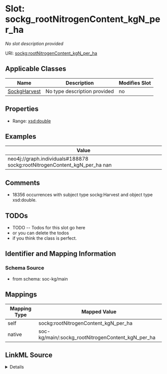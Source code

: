 

# Slot: sockg_rootNitrogenContent_kgN_per_ha


_No slot description provided_





URI: [sockg:rootNitrogenContent_kgN_per_ha](http://www.semanticweb.org/sockg/ontologies/2024/0/soil-carbon-ontology/rootNitrogenContent_kgN_per_ha)



<!-- no inheritance hierarchy -->





## Applicable Classes

| Name | Description | Modifies Slot |
| --- | --- | --- |
| [SockgHarvest](../classes/SockgHarvest.md) | No type description provided |  no  |







## Properties

* Range: [xsd:double](http://www.w3.org/2001/XMLSchema#double)






## Examples

| Value |
| --- |
| neo4j://graph.individuals#188878 sockg:rootNitrogenContent_kgN_per_ha nan |

## Comments

* 18356 occurrences with subject type sockg:Harvest and object type xsd:double.

## TODOs

* TODO -- Todos for this slot go here
* or you can delete the todos
* if you think the class is perfect.

## Identifier and Mapping Information







### Schema Source


* from schema: soc-kg/main




## Mappings

| Mapping Type | Mapped Value |
| ---  | ---  |
| self | sockg:rootNitrogenContent_kgN_per_ha |
| native | soc-kg/main/:sockg_rootNitrogenContent_kgN_per_ha |




## LinkML Source

<details>
```yaml
name: sockg_rootNitrogenContent_kgN_per_ha
description: No slot description provided
todos:
- TODO -- Todos for this slot go here
- or you can delete the todos
- if you think the class is perfect.
comments:
- 18356 occurrences with subject type sockg:Harvest and object type xsd:double.
examples:
- value: neo4j://graph.individuals#188878 sockg:rootNitrogenContent_kgN_per_ha nan
from_schema: soc-kg/main
rank: 1000
slot_uri: sockg:rootNitrogenContent_kgN_per_ha
alias: sockg_rootNitrogenContent_kgN_per_ha
domain_of:
- sockg_Harvest
range: double

```
</details>